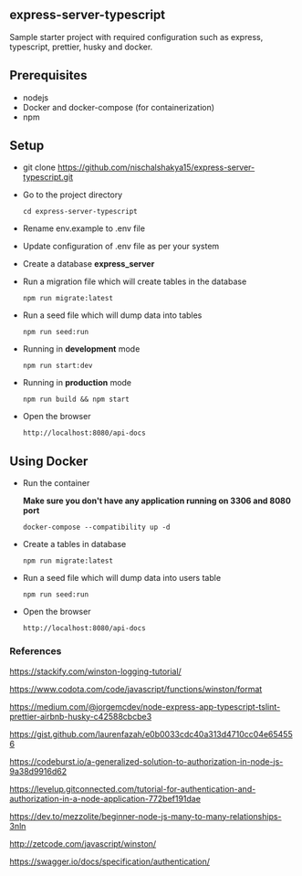## express-server-typescript

Sample starter project with required configuration such as express, typescript, prettier, husky and docker.

## Prerequisites

- nodejs
- Docker and docker-compose (for containerization)
- npm

## Setup

- git clone https://github.com/nischalshakya15/express-server-typescript.git

- Go to the project directory

  `cd express-server-typescript`

- Rename env.example to .env file

- Update configuration of .env file as per your system

- Create a database **express_server**

- Run a migration file which will create tables in the database

    ``npm run migrate:latest``

- Run a seed file which will dump data into tables

    `npm run seed:run`

- Running in **development** mode

  `npm run start:dev`

- Running in **production** mode

  `npm run build && npm start`

- Open the browser

  `http://localhost:8080/api-docs`

## Using Docker
- Run the container
  
  **Make sure you don't have any application running on 3306 and 8080 port**

    `docker-compose --compatibility up -d`
     
- Create a tables in database

    `npm run migrate:latest`

- Run a seed file which will dump data into users table

    `npm run seed:run`

- Open the browser
    
    `http://localhost:8080/api-docs`

### References

https://stackify.com/winston-logging-tutorial/

https://www.codota.com/code/javascript/functions/winston/format

https://medium.com/@jorgemcdev/node-express-app-typescript-tslint-prettier-airbnb-husky-c42588cbcbe3

https://gist.github.com/laurenfazah/e0b0033cdc40a313d4710cc04e654556

https://codeburst.io/a-generalized-solution-to-authorization-in-node-js-9a38d9916d62

https://levelup.gitconnected.com/tutorial-for-authentication-and-authorization-in-a-node-application-772bef191dae

https://dev.to/mezzolite/beginner-node-js-many-to-many-relationships-3nln

http://zetcode.com/javascript/winston/

https://swagger.io/docs/specification/authentication/
